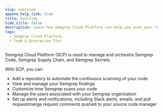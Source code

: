 ```yaml
---
slug: overview
append_help_link: true
title: Overview
hide_title: false
description: Learn how Semgrep Cloud Platform can help you scan your repositories, manage your Semgrep findings, and integrate Semgrep into your software development lifecycle.
tags:
  - Semgrep Cloud Platform
  - Team & Enterprise Tier
---
```


Semgrep Cloud Platform (SCP) is used to manage and orchestra Semgrep Code, Semgrep Supply Chain, and Semgrep Secrets.

With SCP, you can:

* Add a repository to automate the continuous scanning of your code
* View and manage your Semgrep findings
* Customize how Semgrep scans your code
* Manage the users associated with your Semgrep organization
* Set up alerts and notifications, including Slack alerts, emails, and pull request/merge request comments pushed to your source code manager

<MoreHelp />
